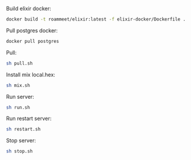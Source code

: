 Build elixir docker:
``` bash
docker build -t roammeet/elixir:latest -f elixir-docker/Dockerfile .
```

Pull postgres docker:
``` bash
docker pull postgres
```

Pull:
``` bash
sh pull.sh
```

Install mix local.hex:
``` bash
sh mix.sh
```

Run server:
``` bash
sh run.sh
```

Run restart server:
``` bash
sh restart.sh
```

Stop server:
``` bash
sh stop.sh
```
